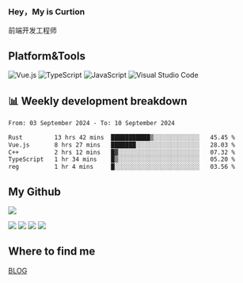 ### Hey，My is Curtion
前端开发工程师
## Platform&Tools

![Vue.js](https://img.shields.io/badge/-Vue.js-4FC08D?style=flat-square&logo=Vue.js&logoColor=white)
![TypeScript](https://img.shields.io/badge/-TypeScript-007ACC?style=flat-square&logo=typescript&logoColor=white)
![JavaScript](https://img.shields.io/badge/-JavaScript-F7DF1E?style=flat-square&logo=javascript&logoColor=black)
![Visual Studio Code](https://img.shields.io/badge/-VSCode-007ACC?style=flat-square&logo=Visual-Studio-Code&logoColor=white)

## 📊 Weekly development breakdown

<!--START_SECTION:waka-->

```txt
From: 03 September 2024 - To: 10 September 2024

Rust         13 hrs 42 mins  ███████████▒░░░░░░░░░░░░░   45.45 %
Vue.js       8 hrs 27 mins   ███████░░░░░░░░░░░░░░░░░░   28.03 %
C++          2 hrs 12 mins   █▓░░░░░░░░░░░░░░░░░░░░░░░   07.32 %
TypeScript   1 hr 34 mins    █▒░░░░░░░░░░░░░░░░░░░░░░░   05.20 %
reg          1 hr 4 mins     █░░░░░░░░░░░░░░░░░░░░░░░░   03.56 %
```

<!--END_SECTION:waka-->

## My Github

![](http://github-profile-summary-cards.vercel.app/api/cards/profile-details?username=curtion&theme=nord_bright)

![](http://github-profile-summary-cards.vercel.app/api/cards/stats?username=curtion&theme=nord_bright)
![](http://github-profile-summary-cards.vercel.app/api/cards/productive-time?username=curtion&theme=nord_bright&utcOffset=8)
![](http://github-profile-summary-cards.vercel.app/api/cards/repos-per-language?username=curtion&theme=nord_bright)
![](http://github-profile-summary-cards.vercel.app/api/cards/most-commit-language?username=curtion&theme=nord_bright)

## Where to find me

[BLOG](https://blog.3gxk.net)
